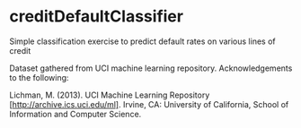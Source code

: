 # creditDefaultClassifier
Simple classification exercise to predict default rates on various lines of credit


Dataset gathered from UCI machine learning repository. Acknowledgements to the following:

Lichman, M. (2013). UCI Machine Learning Repository [http://archive.ics.uci.edu/ml]. Irvine, CA: University of California, School of Information and Computer Science.
